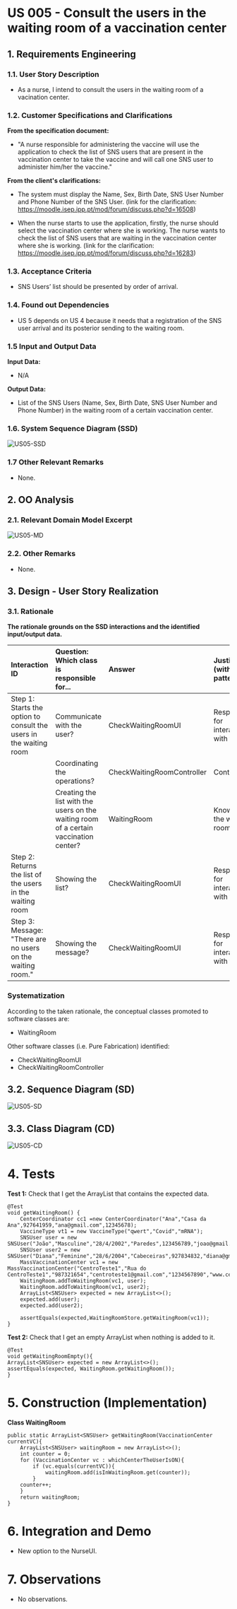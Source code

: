 # US 005 - Consult the users in the waiting room of a vaccination center

## 1. Requirements Engineering

### 1.1. User Story Description

* As a nurse, I intend to consult the users in the waiting room of a vacination center.

### 1.2. Customer Specifications and Clarifications 
**From the specification document:**

* "A nurse responsible for administering the vaccine will use the application to 
check the list of SNS users that are present in the vaccination center to take 
the vaccine and will call one SNS user to administer him/her the vaccine."

**From the client's clarifications:**

* The system must display the Name, Sex, Birth Date, SNS User Number and Phone Number of the SNS User. (link for the clarification: https://moodle.isep.ipp.pt/mod/forum/discuss.php?d=16508)


* When the nurse starts to use the application, firstly, the nurse should select the vaccination center where she is working. The nurse wants to check the list of SNS users that are waiting in the vaccination center where she is working. (link for the clarification: https://moodle.isep.ipp.pt/mod/forum/discuss.php?d=16283)

### 1.3. Acceptance Criteria

* SNS Users’ list should be presented by order of arrival.

### 1.4. Found out Dependencies

* US 5 depends on US 4 because it needs that a registration of the SNS user arrival and its posterior sending to the waiting room.

### 1.5 Input and Output Data

**Input Data:**
* N/A

**Output Data:** 
* List of the SNS Users (Name, Sex, Birth Date, SNS User Number and Phone Number) in the waiting room of a certain vaccination center.

### 1.6. System Sequence Diagram (SSD)


![US05-SSD](US5-SSD.svg)


### 1.7 Other Relevant Remarks

* None.

## 2. OO Analysis

### 2.1. Relevant Domain Model Excerpt 

![US05-MD](US5-MD.svg)

### 2.2. Other Remarks

* None. 

## 3. Design - User Story Realization 

### 3.1. Rationale

**The rationale grounds on the SSD interactions and the identified input/output data.**

| Interaction ID                                                     | Question: Which class is responsible for...                                           | Answer                                      | Justification (with patterns)             |
|:-------------------------------------------------------------------|:--------------------------------------------------------------------------------------|:--------------------------------------------|:------------------------------------------|
| Step 1: Starts the option to consult the users in the waiting room | Communicate with the user?                                                            | CheckWaitingRoomUI                          | Responsible for interacting with the user |
|                                                                    | Coordinating the operations?                                                          | CheckWaitingRoomController                  | Controller                                |
|                                                                    | Creating the list with the users on the waiting room of a certain vaccination center? | WaitingRoom                                 | Knows all the waiting rooms               |
| Step 2: Returns the list of the users in the waiting room          | Showing the list?                                                                     | CheckWaitingRoomUI                          | Responsible for interacting with the user |
| Step 3: Message: "There are no users on the waiting room."         | Showing the message?                                                                  | CheckWaitingRoomUI                          | Responsible for interacting with the user |

### Systematization ##

According to the taken rationale, the conceptual classes promoted to software classes are: 

 * WaitingRoom

Other software classes (i.e. Pure Fabrication) identified: 
 * CheckWaitingRoomUI  
 * CheckWaitingRoomController

## 3.2. Sequence Diagram (SD)


![US05-SD](US5-SD.svg)

## 3.3. Class Diagram (CD)


![US05-CD](US5-CD.svg)

# 4. Tests 

**Test 1:** Check that I get the ArrayList that contains the expected data. 

	@Test
    void getWaitingRoom() {
        CenterCoordinator cc1 =new CenterCoordinator("Ana","Casa da Ana",927641959,"ana@gmail.com",12345678);
        VaccineType vt1 = new VaccineType("qwert","Covid","mRNA");
        SNSUser user = new SNSUser("João","Masculine","28/4/2002","Paredes",123456789,"joao@gmail.com",892375901,83472195);
        SNSUser user2 = new SNSUser("Diana","Feminine","28/6/2004","Cabeceiras",927834832,"diana@gmail.com",12345678,213987628);
        MassVaccinationCenter vc1 = new MassVaccinationCenter("CentroTeste1","Rua do CentroTeste1","987321654","centroteste1@gmail.com","1234567890","www.centroteste1.com","8:00","16:00",5,5,cc1,vt1);
        WaitingRoom.addToWaitingRoom(vc1, user);
        WaitingRoom.addToWaitingRoom(vc1, user2);
        ArrayList<SNSUser> expected = new ArrayList<>();
        expected.add(user);
        expected.add(user2);

        assertEquals(expected,WaitingRoomStore.getWaitingRoom(vc1));
    }
  
    
**Test 2:** Check that I get an empty ArrayList when nothing is added to it.

    @Test
    void getWaitingRoomEmpty(){
    ArrayList<SNSUser> expected = new ArrayList<>();
    assertEquals(expected, WaitingRoom.getWaitingRoom());
    }

# 5. Construction (Implementation)
**Class WaitingRoom**

    public static ArrayList<SNSUser> getWaitingRoom(VaccinationCenter currentVC){
        ArrayList<SNSUser> waitingRoom = new ArrayList<>();
        int counter = 0;
        for (VaccinationCenter vc : whichCenterTheUserIsON){
            if (vc.equals(currentVC)){
                waitingRoom.add(isInWaitingRoom.get(counter));
            }
        counter++;
        }
        return waitingRoom;
    }

# 6. Integration and Demo 
* New option to the NurseUI.

# 7. Observations

* No observations.




